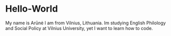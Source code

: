# Hello-World
My name is Arūnė I am from Vilnius, Lithuania. Im studying English Philology and Social Policy at Vilnius University, yet I want to learn how to code.
